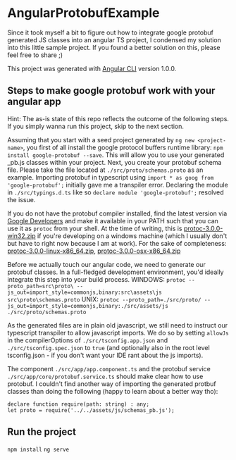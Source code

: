 # AngularProtobufExample
Since it took myself a bit to figure out how to integrate google protobuf generated JS classes into an angular TS project, I condensed my solution into this little sample project. If you found a better solution on this, please feel free to share ;) 

This project was generated with [Angular CLI](https://github.com/angular/angular-cli) version 1.0.0.

## Steps to make google protobuf work with your angular app
Hint: The as-is state of this repo reflects the outcome of the following steps. If you simply wanna run this project, skip to the next section.

Assuming that you start with a seed project generated by `ng new <project-name>`, you first of all install the google protocol buffers runtime library: `npm install google-protobuf --save`. This will allow you to use your generated _pb.js classes within your project. Next, you create your protobuf schema file. Please take the file located at `./src/proto/schemas.proto` as an example. Importing protobuf in typescript using `import * as goog from 'google-protobuf';` initially gave me a transpiler error. Declaring the module in `./src/typings.d.ts` like so `declare module 'google-protobuf';` resolved the issue.

If you do not have the protobuf compiler installed, find the latest version via [Google Developers](https://developers.google.com/protocol-buffers/docs/downloads) and make it available in your PATH such that you can use it as `protoc` from your shell. At the time of writing, this is [protoc-3.0.0-win32.zip](https://github.com/google/protobuf/releases/download/v3.0.0/protoc-3.0.0-win32.zip) if you're developing on a windows machine (which I usually don't but have to right now because I am at work). For the sake of completeness: [protoc-3.0.0-linux-x86_64.zip](https://github.com/google/protobuf/releases/download/v3.0.0/protoc-3.0.0-linux-x86_64.zip), [protoc-3.0.0-osx-x86_64.zip](https://github.com/google/protobuf/releases/download/v3.0.0/protoc-3.0.0-osx-x86_64.zip)

Before we actually touch our angular code, we need to generate our protobuf classes. In a full-fledged development environment, you'd ideally integrate this step into your build process.
WINDOWS: `protoc --proto_path=src\proto\ --js_out=import_style=commonjs,binary:src\assets\js src\proto\schemas.proto`
UNIX: `protoc --proto_path=./src/proto/ --js_out=import_style=commonjs,binary:./src/assets/js ./src/proto/schemas.proto`

As the generated files are in plain old javascript, we still need to instruct our typescript transpiler to allow javascript imports. We do so by setting `allowJs` in the compilerOptions of `./src/tsconfig.app.json` and `./src/tsconfig.spec.json` to `true` (and optionally also in the root level tsconfig.json - if you don't want your IDE rant about the js imports).

The component `./src/app/app.component.ts` and the protobuf service `./src/app/core/protobuf.service.ts` should make clear how to use protobuf. I couldn't find another way of importing the generated protbuf classes than doing the following (happy to learn about a better way tho):

``` 
declare function require(path: string) : any;
let proto = require('../../assets/js/schemas_pb.js');

```

## Run the project
`npm install`
`ng serve`